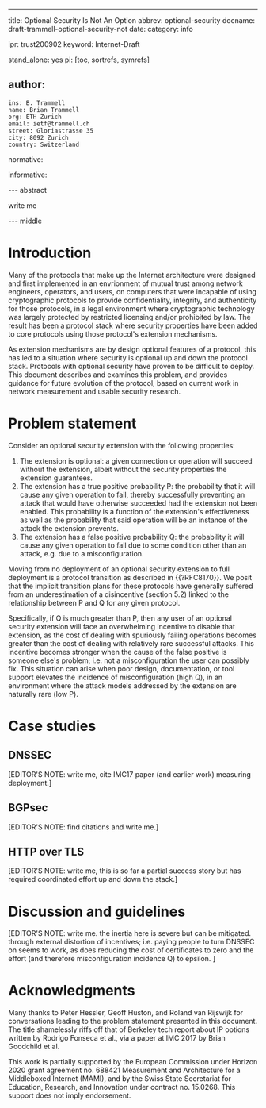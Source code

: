 ---
title: Optional Security Is Not An Option
abbrev: optional-security
docname: draft-trammell-optional-security-not
date:
category: info

ipr: trust200902
keyword: Internet-Draft

stand_alone: yes
pi: [toc, sortrefs, symrefs]

author:
  -
    ins: B. Trammell
    name: Brian Trammell
    org: ETH Zurich
    email: ietf@trammell.ch
    street: Gloriastrasse 35
    city: 8092 Zurich
    country: Switzerland

normative:

informative:


--- abstract

write me

--- middle

# Introduction

Many of the protocols that make up the Internet architecture were designed and
first implemented in an envrionment of mutual trust among network engineers,
operators, and users, on computers that were incapable of using cryptographic
protocols to provide confidentiality, integrity, and authenticity for those
protocols, in a legal environment where cryptographic technology was largely
protected by restricted licensing and/or prohibited by law. The result has
been a protocol stack where security properties have been added to core
protocols using those protocol's extension mechanisms. 

As extension mechanisms are by design optional features of a protocol, this
has led to a situation where security is optional up and down the protocol
stack. Protocols with optional security have proven to be difficult to deploy.
This document describes and examines this problem, and provides guidance for
future evolution of the protocol, based on current work in network measurement
and usable security research.

# Problem statement

Consider an optional security extension with the following properties:

1. The extension is optional: a given connection or operation will succeed
   without the extension, albeit without the security properties the extension
   guarantees.
2. The extension has a true positive probability P: the probability that it
   will cause any given operation to fail, thereby successfully preventing an
   attack that would have otherwise succeeded had the extension not been
   enabled. This probability is a function of the extension's effectiveness as
   well as the probability that said operation will be an instance of the
   attack the extension prevents.
3. The extension has a false positive probability Q: the probability it will
   cause any given operation to fail due to some condition other than an
   attack, e.g. due to a misconfiguration.

Moving from no deployment of an optional security extension to full deployment
is a protocol transition as described in {{?RFC8170}}. We posit that the
implicit transition plans for these protocols have generally suffered from an
underestimation of a disincentive (section 5.2) linked to the relationship
between P and Q for any given protocol.

Specifically, if Q is much greater than P, then any user of an optional
security extension will face an overwhelming incentive to disable that
extension, as the cost of dealing with spuriously failing operations becomes
greater than the cost of dealing with relatively rare successful attacks. This
incentive becomes stronger when the cause of the false positive is someone
else's problem; i.e. not a misconfiguration the user can possibly fix. This
situation can arise when poor design, documentation, or tool support elevates
the incidence of misconfiguration (high Q), in an environment where the attack
models addressed by the extension are naturally rare (low P).

# Case studies

## DNSSEC

\[EDITOR'S NOTE: write me, cite IMC17 paper (and earlier work) measuring deployment.]

## BGPsec

\[EDITOR'S NOTE: find citations and write me.]

## HTTP over TLS

\[EDITOR'S NOTE: write me, this is so far a partial success story but has required coordinated
effort up and down the stack.]

# Discussion and guidelines 

\[EDITOR'S NOTE: write me. the inertia here is severe but can be mitigated. through external
distortion of incentives; i.e. paying people to turn DNSSEC on seems to work,
as does reducing the cost of certificates to zero and the effort (and
therefore misconfiguration incidence Q) to epsilon. ]

# Acknowledgments

Many thanks to  Peter Hessler, Geoff Huston, and Roland van Rijswijk for
conversations leading to the problem statement presented in this document. The
title shamelessly riffs off that of Berkeley tech report about IP options
written by Rodrigo Fonseca et al., via a paper at IMC 2017 by Brian Goodchild
et al.

This work is partially supported by the European Commission under Horizon 2020
grant agreement no. 688421 Measurement and Architecture for a Middleboxed
Internet (MAMI), and by the Swiss State Secretariat for Education, Research, and
Innovation under contract no. 15.0268. This support does not imply endorsement.
